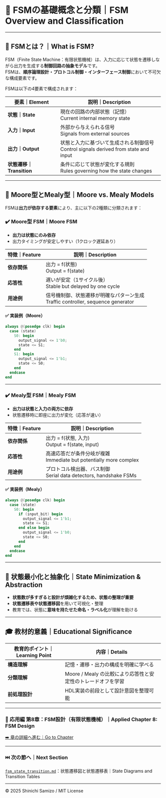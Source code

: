 # 🔁 FSMの基礎概念と分類｜FSM Overview and Classification

---

## 📘 FSMとは？｜What is FSM?

FSM（Finite State Machine：有限状態機械）は、入力に応じて状態を遷移しながら出力を生成する**制御回路の抽象モデル**です。  
FSMは、**順序論理設計・プロトコル制御・インターフェース制御**において不可欠な構成要素です。

FSMは以下の4要素で構成されます：

| 要素｜Element | 説明｜Description |
|--------|------------------------|
| **状態｜State** | 現在の回路の内部状態（記憶）<br>Current internal memory state |
| **入力｜Input** | 外部から与えられる信号<br>Signals from external sources |
| **出力｜Output** | 状態と入力に基づいて生成される制御信号<br>Control signals derived from state and input |
| **状態遷移｜Transition** | 条件に応じて状態が変化する規則<br>Rules governing how the state changes |

---

## 🔀 Moore型とMealy型｜Moore vs. Mealy Models

FSMは**出力が依存する要素**により、主に以下の2種類に分類されます：

### ✔️ Moore型 FSM｜Moore FSM

- **出力は状態にのみ依存**  
- 出力タイミングが安定しやすい（1クロック遅延あり）

| 特徴｜Feature | 説明｜Description |
|--------------|--------------------------|
| **依存関係** | 出力 = f(状態)<br>Output = f(state) |
| **応答性** | 遅いが安定（1サイクル後）<br>Stable but delayed by one cycle |
| **用途例** | 信号機制御、状態遷移が明確なパターン生成<br>Traffic controller, sequence generator |

#### ✅ 実装例（Moore）

```verilog
always @(posedge clk) begin
  case (state)
    S0: begin
      output_signal <= 1'b0;
      state <= S1;
    end
    S1: begin
      output_signal <= 1'b1;
      state <= S0;
    end
  endcase
end
```

---

### ✔️ Mealy型 FSM｜Mealy FSM

- **出力は状態と入力の両方に依存**  
- 状態遷移時に即座に出力が変化（応答が速い）

| 特徴｜Feature | 説明｜Description |
|--------------|-----------------------------|
| **依存関係** | 出力 = f(状態, 入力)<br>Output = f(state, input) |
| **応答性** | 高速応答だが条件分岐が複雑<br>Immediate but potentially more complex |
| **用途例** | プロトコル検出器、バス制御<br>Serial data detectors, handshake FSMs |

#### ✅ 実装例（Mealy）

```verilog
always @(posedge clk) begin
  case (state)
    S0: begin
      if (input_bit) begin
        output_signal <= 1'b1;
        state <= S1;
      end else begin
        output_signal <= 1'b0;
        state <= S0;
      end
    end
  endcase
end
```

---

## 🧠 状態最小化と抽象化｜State Minimization & Abstraction

- **状態数が多すぎると設計が煩雑化するため、状態の整理が重要**
- **状態遷移表や状態遷移図**を用いて可視化・整理
- 教育では、状態に**意味を持たせた命名・ラベル化**が理解を助ける

---

## 🎓 教材的意義｜Educational Significance

| 教育的ポイント｜Learning Point | 内容｜Details |
|----------------|-----------------------------|
| **構造理解** | 記憶・遷移・出力の構成を明確に学べる |
| **分類理解** | Moore / Mealy の比較により応答性と安定性のトレードオフを学習 |
| **前処理設計** | HDL実装の前段として設計意図を整理可能 |

---

### 🔁 応用編 第8章：FSM設計（有限状態機械）｜Applied Chapter 8: FSM Design  
[➡️ 章の詳細へ進む｜Go to Chapter](./d_chapter8_fsm_design_basics/README.md)

---

### ⏭️ 次の節へ｜Next Section  
[`fsm_state_transition.md`](./fsm_state_transition.md)：状態遷移図と状態遷移表｜State Diagrams and Transition Tables

---

© 2025 Shinichi Samizo / MIT License
